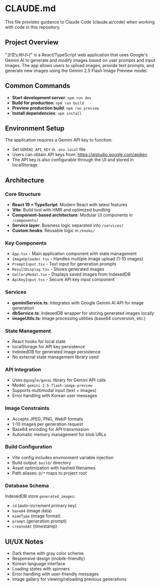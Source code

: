 # CLAUDE.md

This file provides guidance to Claude Code (claude.ai/code) when working with code in this repository.

## Project Overview

"코깎노바나나" is a React/TypeScript web application that uses Google's Gemini AI to generate and modify images based on user prompts and input images. The app allows users to upload images, provide text prompts, and generate new images using the Gemini 2.5 Flash Image Preview model.

## Common Commands

- **Start development server**: `npm run dev`
- **Build for production**: `npm run build`
- **Preview production build**: `npm run preview`
- **Install dependencies**: `npm install`

## Environment Setup

The application requires a Gemini API key to function:
- Set `GEMINI_API_KEY` in `.env.local` file
- Users can obtain API keys from: https://aistudio.google.com/apikey
- The API key is also configurable through the UI and stored in localStorage

## Architecture

### Core Structure

- **React 19 + TypeScript**: Modern React with latest features
- **Vite**: Build tool with HMR and optimized bundling
- **Component-based architecture**: Modular UI components in `/components/`
- **Service layer**: Business logic separated into `/services/`
- **Custom hooks**: Reusable logic in `/hooks/`

### Key Components

- `App.tsx` - Main application component with state management
- `ImageUploader.tsx` - Handles multiple image upload (1-10 images)
- `PromptInput.tsx` - Text input for generation prompts
- `ResultDisplay.tsx` - Shows generated images
- `GalleryModal.tsx` - Displays saved images from IndexedDB
- `ApiKeyInput.tsx` - Secure API key input component

### Services

- **geminiService.ts**: Integrates with Google Gemini AI API for image generation
- **dbService.ts**: IndexedDB wrapper for storing generated images locally
- **imageUtils.ts**: Image processing utilities (base64 conversion, etc.)

### State Management

- React hooks for local state
- localStorage for API key persistence  
- IndexedDB for generated image persistence
- No external state management library used

### API Integration

- Uses `@google/genai` library for Gemini API calls
- Model: `gemini-2.5-flash-image-preview`
- Supports multimodal input (text + images)
- Error handling with Korean user messages

### Image Constraints

- Accepts JPEG, PNG, WebP formats
- 1-10 images per generation request
- Base64 encoding for API transmission
- Automatic memory management for blob URLs

### Build Configuration

- Vite config includes environment variable injection
- Build output: `build/` directory
- Asset optimization with hashed filenames
- Path aliases: `@/*` maps to project root

### Database Schema

IndexedDB store `generated_images`:
- `id` (auto-increment primary key)
- `base64` (image data)
- `mimeType` (image format)
- `prompt` (generation prompt)
- `createdAt` (timestamp)

## UI/UX Notes

- Dark theme with gray color scheme
- Responsive design (mobile-friendly)
- Korean language interface
- Loading states with spinners
- Error handling with user-friendly messages
- Image gallery for viewing/reloading previous generations